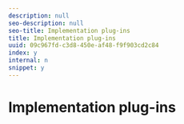 ```yaml
---
description: null
seo-description: null
seo-title: Implementation plug-ins
title: Implementation plug-ins
uuid: 09c967fd-c3d8-450e-af48-f9f903cd2c84
index: y
internal: n
snippet: y
---
```


# Implementation plug-ins


